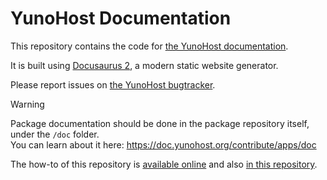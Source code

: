 # YunoHost Documentation

This repository contains the code for [the YunoHost documentation](https://doc.yunohost.org).

It is built using [Docusaurus 2](https://docusaurus.io), a modern static website generator.

Please report issues on [the YunoHost bugtracker](https://github.com/YunoHost/issues/issues).

> [!WARNING]  
> Package documentation should be done in the package repository itself, under the `/doc` folder.  
> You can learn about it here: <https://doc.yunohost.org/contribute/apps/doc>

The how-to of this repository is [available online](https://doc.yunohost.org/dev/doc/)
and also [in this repository](./docs/dev/05.doc/index.mdx).
